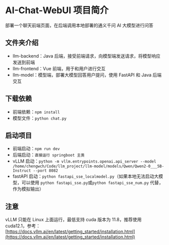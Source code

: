 # AI-Chat-WebUI 项目简介

部署一个聊天前端页面，在后端调用本地部署的通义千问 AI 大模型进行问答

## 文件夹介绍

- llm-backend：Java 后端，接受前端请求，向模型端发送请求，将模型响应发送到前端
- llm-frontend：Vue 前端，用于和用户进行交互
- llm-model：模型端，部署大模型回答用户提问，使用 FastAPI 和 Java 后端交互

## 下载依赖

- 前端依赖：`npm install`
- 模型文件：`python chat.py`

## 启动项目

- 前端启动：`npm run dev`
- 后端启动：`直接运行 springboot 主类`
- vLLM 启动：`python -m vllm.entrypoints.openai.api_server --model /home/chengwch/Code/llm_project/llm-model/models/Qwen/Qwen2-0___5B-Instruct --port 8082`
- fastAPI 启动：`python fastapi_sse_localmodel.py`（如果本地无法启动大模型，可以使用 `python fastapi_sse.py`或`python fastapi_sse_num.py` 代替，作为模拟输出）

## 注意

vLLM 只能在 Linux 上面运行，最低支持 cuda 版本为 11.8，推荐使用 cuda12.1，参考：[https://docs.vllm.ai/en/latest/getting_started/installation.html](https://docs.vllm.ai/en/latest/getting_started/installation.html)
